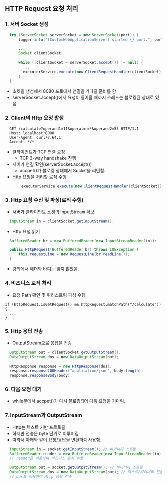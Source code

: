 ## HTTP Request 요청 처리
### 1. 서버 Socket 생성
  ``` Java
    try (ServerSocket serverSocket = new ServerSocket(port)) {
        logger.info("[CustomWebApplicationServer] started {} port.", port);

        ...
        Socket clientSocket;
        
        while ((clientSocket = serverSocket.accept()) != null) {
          ...
          executorService.execute(new ClientRequestHandler(clientSocket));
        }
    }
  ```
  - 소켓을 생성해서 8080 포토에서 연결을 기다릴 준비를 함
  - serverSocket.accept()에서 요청이 들어올 때까지 스레드는 블로킹된 상태로 있음.

### 2. Client의 Http 요청 발생
  ```
    GET /calculate?operand1=11&operator=*&operand2=55 HTTP/1.1
    Host: localhost:8080
    User-Agent: curl/7.64.1
    Accept: */*
  ```
  - 클라이언트가 TCP 연결 요청
    - TCP 3-way handshake 진행
  - 서버가 연결 확인(serverSocket.accept())
    - accpet()가 블로킹 상태에서 Socket을 리턴함.
  - Http 요청을 처리할 로직 수행
    ``` java
        executorService.execute(new ClientRequestHandler(clientSocket));
    ```

### 3. Http 요청 수신 및 파싱(로직 수행)
  - 서버가 클라이언트 소켓의 InputStream 확보
  ``` java
    InputStream in = clientSocket.getInputStream();
  ```
  - Http 요청 읽기
  ``` Java
    BufferedReader br = new BufferedReader(new InputStreamReader(in));
  
    public HttpRequest(BufferedReader br) throws IOException {
        this.requestLine = new RequestLine(br.readLine());
    }
  ```
  - 강의에서 헤더와 바디는 읽지 않았음.

### 4. 비즈니스 로직 처리
  - 요청 Path 확인 및 쿼리스트링 파싱 수행
  ```
  if (httpRequest.isGetRequest() && httpRequest.matchPath("/calculate")) {
    ...
  }
  ```
  
### 5. Http 응답 전송
  - OutputStream으로 응답을 전송
  ``` java
    OutputStream out = clientSocket.getOutputStream();
    DataOutputStream dos = new DataOutputStream(out);
    
    HttpResponse response = new HttpResponse(dos);
    response.response200Header("application/json", body.length);
    response.responseBody(body);
  ```

### 6. 다음 요청 대기
  - while문에서 accpet()가 다시 블로킹되어 다음 요청을 기다림.

### 7. InputStream과 OutputStream
  - Http는 텍스트 기반 프로토콜
  - 하지만 전송은 byte 단위로 이루어짐
  - 따라서 아래와 같이 요청/응답을 변환하여 사용함.
  ```java
    InputStream in = socket.getInputStream(); // 바이너리 스트림
    BufferedReader reader = new BufferedReader(new InputStreamReader(in)); // 텍스트화
    // reader를 이용하여 비즈니스 로직 수행

    OutputStream out = socket.getOutputStream(); // 바이너리 스트림
    DataOutputStream dos = new DataOutputStream(out); // 텍스트/바이너리 전송 가능
    // dos를 이용하여 Http 응답 전송
  ```